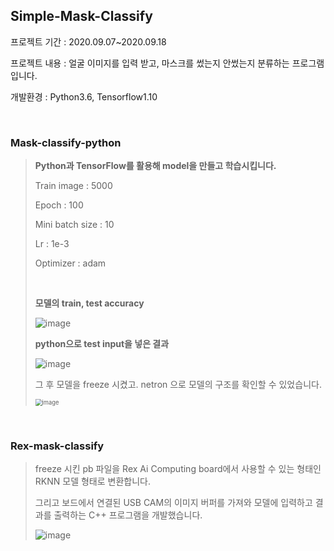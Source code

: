 ## Simple-Mask-Classify

프로젝트 기간 : 2020.09.07~2020.09.18

프로젝트 내용 : 얼굴 이미지를 입력 받고, 마스크를 썼는지 안썼는지 분류하는 프로그램입니다.

개발환경 : Python3.6, Tensorflow1.10  
  
  
</br>


### Mask-classify-python

> **Python과 TensorFlow를 활용해 model을 만들고 학습시킵니다.**
>
> Train image : 5000
>
> Epoch : 100
>
> Mini batch size : 10
>
> Lr : 1e-3
>
> Optimizer : adam
>
> </br>
>
> **모델의 train, test accuracy**
>
> 
>
> <img src="https://user-images.githubusercontent.com/5088280/102866028-f78ee200-4479-11eb-87e6-38eac1a15fd7.png" alt="image"  />
>
> 
>
> </br>
>
> **python으로 test input을 넣은 결과**
>
> ![image](https://user-images.githubusercontent.com/5088280/102866058-05dcfe00-447a-11eb-9ab5-8eddf0a2818c.png)
>
> 그 후 모델을 freeze 시켰고. netron 으로 모델의 구조를 확인할 수 있었습니다.
>
> <img src="https://user-images.githubusercontent.com/5088280/102866138-2442f980-447a-11eb-9bab-4da37693d8ff.png" alt="image" style="zoom:67%;" />  
  
  
</br>



### Rex-mask-classify

> freeze 시킨 pb 파일을 Rex Ai Computing board에서 사용할 수 있는 형태인 RKNN 모델 형태로 변환합니다.
>
> 그리고 보드에서 연결된 USB CAM의 이미지 버퍼를 가져와 모델에 입력하고 결과를 출력하는 C++ 프로그램을 개발했습니다.
>
> ![image](https://user-images.githubusercontent.com/5088280/102866466-a6cbb900-447a-11eb-8140-7ec0dc5831d6.png)

